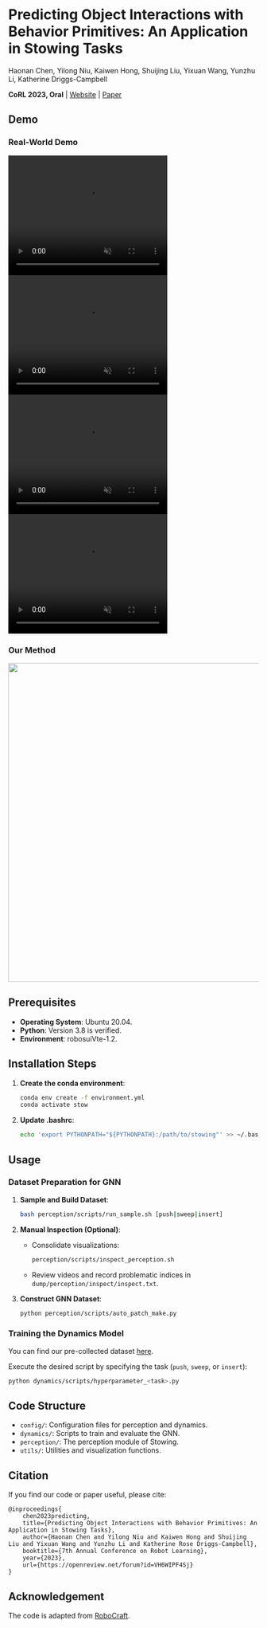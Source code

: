 # Predicting Object Interactions with Behavior Primitives: An Application in Stowing Tasks
Haonan Chen, Yilong Niu, Kaiwen Hong, Shuijing Liu, Yixuan Wang, Yunzhu Li, Katherine Driggs-Campbell            

**CoRL 2023, Oral** | [Website](https://stow.github.io/) | [Paper](https://arxiv.org/abs/2309.16118/)



## Demo

### Real-World Demo

<div style="display: flex; flex-wrap: wrap;">
  <div style="flex: 50%;">
    <video width="320" height="240" controls autoplay muted loop>
      <source src="media/bottle.mp4" type="video/mp4">
    </video>
  </div>
  <div style="flex: 50%;">
    <video width="320" height="240" controls autoplay muted loop>
      <source src="media/tiny.mp4" type="video/mp4">
    </video>
  </div>
  <div style="flex: 50%;">
    <video width="320" height="240" controls autoplay muted loop>
      <source src="media/roller.mp4" type="video/mp4">
    </video>
  </div>
  <div style="flex: 50%;">
    <video width="320" height="240" controls autoplay muted loop>
      <source src="media/small_shelf.mp4" type="video/mp4">
    </video>
  </div>
</div>


### Our Method

<img src="media/method.gif"  width="640"  />


## Prerequisites

- **Operating System**: Ubuntu 20.04.
- **Python**: Version 3.8 is verified.
- **Environment**: robosuiVte-1.2.


## Installation Steps

1. **Create the conda environment**:
    ```bash
    conda env create -f environment.yml
    conda activate stow
    ```

2. **Update .bashrc**:
    ```bash
    echo 'export PYTHONPATH="${PYTHONPATH}:/path/to/stowing"' >> ~/.bashrc
    ```

## Usage

### Dataset Preparation for GNN

1. **Sample and Build Dataset**:
    ```bash
    bash perception/scripts/run_sample.sh [push|sweep|insert]
    ```

2. **Manual Inspection (Optional)**:
    - Consolidate visualizations:
        ```bash
        perception/scripts/inspect_perception.sh
        ```
    - Review videos and record problematic indices in `dump/perception/inspect/inspect.txt`.

3. **Construct GNN Dataset**:
    ```bash
    python perception/scripts/auto_patch_make.py
    ```
### Training the Dynamics Model
You can find our pre-collected dataset [here](https://drive.google.com/drive/folders/1pvQMu6RRAl-iwSlXN0nhyeadwjxN6Fuo?usp=sharing).

Execute the desired script by specifying the task (`push`, `sweep`, or `insert`):
```bash
python dynamics/scripts/hyperparameter_<task>.py
```



## Code Structure

- `config/`: Configuration files for perception and dynamics.
- `dynamics/`: Scripts to train and evaluate the GNN.
- `perception/`: The perception module of Stowing.
- `utils/`: Utilities and visualization functions.


## Citation
If you find our code or paper useful, please cite:
```
@inproceedings{
    chen2023predicting,
    title={Predicting Object Interactions with Behavior Primitives: An Application in Stowing Tasks},
    author={Haonan Chen and Yilong Niu and Kaiwen Hong and Shuijing Liu and Yixuan Wang and Yunzhu Li and Katherine Rose Driggs-Campbell},
    booktitle={7th Annual Conference on Robot Learning},
    year={2023},
    url={https://openreview.net/forum?id=VH6WIPF4Sj}       
}
```


## Acknowledgement
The code is adapted from [RoboCraft](https://github.com/hshi74/robocraft).
